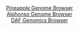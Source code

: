 <div id="Pineapple_Genome_Browser" align="center">
  <a href="https://igv.org/app/?sessionURL=blob:zZJdb9MwFIb_i6VNIKWJna82kSbUdR3sgw5aQqHTFLmOk3oktmc76dqq_x0zgbgZ0noBQvKFfXTs876vnx3oqNJMcJAC30WRixBwgF6J9Qw3sqYT3FAN0hLXmjpA0ZIqygkF6Q6UWBucTa_tzZUxUqeex4zsNZhXwtWBixu8FRyvtUtE441EXeOlUNgIpb1ThTvhsarrrekSS.na2YEbeQU22MO1XAmuhScpr_K1fS__VcorykVD86atDXsSkFs9VmPhlvjNcD4bEkK1vqKbi.JkeHUx_ByMs8XbeLTIbt7Ns3h.PGMVx6ZV9ETOHgZU1oP788n2Rj52iZmpi5XIovjjUXB2PH6UTFF9gvpoEMJBEoc2GMYL.vg_ebaLHegbXbbxdWQin0zN4sg_LYkms.T.w6S9LMmzziOwd0AtSGtJAGSl.imCTgBjJ_Lj3o8tGjgQJjYfJRhIb.8cYBQm32z77Q6YjbS8AE0f2id0HCBUQRVIewmEfZQkfhT2Q5gkaO_sQKvqvxfueTZN.tAf.n6cl6w2FuYi11xqF3PudqR0q.2BaR7553TSbsLNfZghqIqW.M1oW59VzbIb_iFNB9jhT19orb5E0z8h7yVCXLM8FLcELT7N8Xg0XhR43XwdTfnm8ks4vnrfHzwbT2zNHhZNKVSDje23FXv8yVuHFcPc2ELHNFuympnN3KYo1iBFfmCxBUTUwnIIVLV8BR3ooAi._o1nsL_bfwc-">Pineapple Genome Browser</a>
</div>
<div id="Alphonso_Genome_Browser" align="center">
  <a href="https://igv.org/app/?sessionURL=blob:zZJdb9owFIb_iyWqTQr5JCGJhCYolDIYVaE0GlUVmcRJ3CZ2sE1CQPz3uWjTblapXGxa5Iv4yB_vefwcQYUYx5QAH5iqYauGARTAM1ovYVHmaA4LxIGfwJwjBTCUIIZIhIB_BAnkAq4WM7kzE6LkvqZhUbYLSFKqckuFBTxQAmuuRrTQrmmeww1lUFDGtQGDFdVwWrVrtIFlqcq7LdXWYiigBvMyo4RTrUQkDWt5XvirFKaI0AKFxS4X.BwglHlkxlhN4Jd.sOxHEeJ8ippJ3OtPJ_1Ha7Raj53r9eruNlg5wdUSpwSKHUO9gzO7v5.41UMnbepsPN9StyLL8TSPOy1reDXal5gh3jO6htvRXflJMJjEaP8_9SwHvrDvpOlYHO2_vjqzR3uOh42xPZg1zRbLb._0fVJATqOd9ABEGev6hq5YuqPYptN..zVcRdc9SYdRDPynZwUIBqNXufzpCERTSlsAR9vdWRwFUBYjBvy2p.tdw_NMu9Pt6J5nnJQj2LH876G9WS28rm72TdMJE5wLqXIcclJyFRKiVlGipocLWa7F2NxEZjZomYNqVRKv.9IPnJZ5440etvb3P_J8IyWvPz.hbPYjqf6JeR8JoorNpbo1PNgtp868Dg717TBwXxZ3bL62XRS8j.cyNAllBRRyvazI6U_jKsgwJEIWKszxBudYNIGkSGvgG6YlxQURzak0EbB080lXdMWw9c._BbVOz6cf">Alphonso Genome Browser</a>
</div>


<div id="DAF_Genomics_Browser" align="center">
  <a href="https://igv.org/app/?sessionURL=blob:tZFra9swFIb_i6D95JtkxzcIw9uSretta.aGtpRwYh_HZralSnLTLuS_T_M6BrswBh1IQuJc3lfn2ZF7lKrhPUkJc.jEoZRYRNV8u4BOtHgGHSqSVtAqtIjECiX2BZJ0RypQGvKLE1NZay1U6rolVPYGe941hXKU74CwFR90jSbVZg508Jn3sFVOwTuTrMGFVtS8V9yFokClbM8V2G9WWzDH99hqbImrbmh1M6qujAljrHQqMG6bvsSHvxj5D8pmNS.y5SIb64_x8aicZsdH2aU_y6_fhK.u8_O3yzxcHi6aTQ96kDgFf_5hxg_Y_OplY874Yy3KS3ZeSVG864erA__14exBNBLVlEY0Drw4TiZkb5GWF4PBQIpa0pQGVsRiiwWB_XT1J6GZg.QNSW9uLaIlFJ9M.s2O6EdhYBGFd8PIzSJclihJaieeF9EkYZMgCrwkoXtrRwbZPjPNeX6RRB7LGAudNXRGv2racYRG6Nfgc6H8qbPZ_4pKbelJEazv1yx7798FZ4F32vl6LoZQ_RbTVwB__FbFZQfahL49n6BAa9Q67PUPKv7.dv8F">DAF Genomics Browser</a>
</div>
